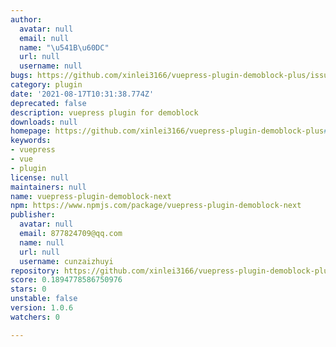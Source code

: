 ```yaml
---
author:
  avatar: null
  email: null
  name: "\u541B\u60DC"
  url: null
  username: null
bugs: https://github.com/xinlei3166/vuepress-plugin-demoblock-plus/issues
category: plugin
date: '2021-08-17T10:31:38.774Z'
deprecated: false
description: vuepress plugin for demoblock
downloads: null
homepage: https://github.com/xinlei3166/vuepress-plugin-demoblock-plus#readme
keywords:
- vuepress
- vue
- plugin
license: null
maintainers: null
name: vuepress-plugin-demoblock-next
npm: https://www.npmjs.com/package/vuepress-plugin-demoblock-next
publisher:
  avatar: null
  email: 877824709@qq.com
  name: null
  url: null
  username: cunzaizhuyi
repository: https://github.com/xinlei3166/vuepress-plugin-demoblock-plus
score: 0.1894778586750976
stars: 0
unstable: false
version: 1.0.6
watchers: 0

---
```


